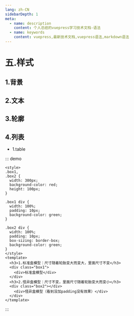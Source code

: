 ```yaml
---
lang: zh-CN
sidebarDepth: 1
meta:
  - name: description
    content: 个人总结的vuepress学习技术文档-语法
  - name: keywords
    content: vuepress,最新技术文档,vuepress语法,markdown语法
---
```


# 五.样式

## 1.背景

## 2.文本

## 3.轮廓

## 4.列表

- 1.table

::: demo

```vue {17}
<style>
.box1,
.box2 {
  width: 300px;
  background-color: red;
  height: 100px;
}

.box1 div {
  width: 100%;
  padding: 10px;
  background-color: green;
}

.box2 div {
  width: 100%;
  padding: 10px;
  box-sizing: border-box;
  background-color: green;
}
</style>
<template>
  <h3>1.标准盒模型：尺寸随着轮胎变大而变大，里面尺寸不变</h3>
  <div class="box1">
    <div>标准盒模型</div>
  </div>
  <h3>2.怪异盒模型：尺寸不变，里面尺寸随着轮胎变大而变小</h3>
  <div class="box2"></div>
    <div>怪异盒模型（看到没加padding没有效果）</div>
  </div>
</template>
```

:::
